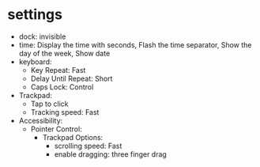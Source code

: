 # settings
- dock: invisible
- time: Display the time with seconds, Flash the time separator, Show the day of the week, Show date
- keyboard:
  - Key Repeat: Fast
  - Delay Until Repeat: Short
  - Caps Lock: Control
- Trackpad:
  - Tap to click
  - Tracking speed: Fast
- Accessibility:
  - Pointer Control:
    - Trackpad Options:
      - scrolling speed: Fast
      - enable dragging: three finger drag